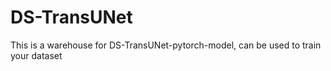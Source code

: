 # DS-TransUNet
This is a warehouse for DS-TransUNet-pytorch-model, can be used to train your dataset
